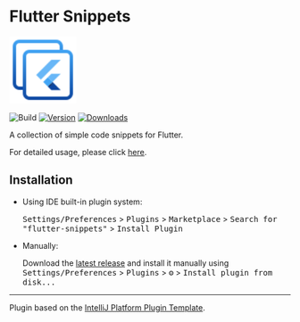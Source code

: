 # Flutter Snippets

<img src="src/main/resources/META-INF/pluginIcon.svg" alt="icon" width="120">

![Build](https://github.com/blendthink/flutter-snippets/workflows/Build/badge.svg)
[![Version](https://img.shields.io/jetbrains/plugin/v/18867.svg)](https://plugins.jetbrains.com/plugin/18867)
[![Downloads](https://img.shields.io/jetbrains/plugin/d/18867.svg)](https://plugins.jetbrains.com/plugin/18867)

<!-- Plugin description -->
A collection of simple code snippets for Flutter.

For detailed usage, please click [here](https://github.com/blendthink/flutter-snippets/blob/main/docs/DESCRIPTION.md).
<!-- Plugin description end -->

## Installation

- Using IDE built-in plugin system:
  
  <kbd>Settings/Preferences</kbd> > <kbd>Plugins</kbd> > <kbd>Marketplace</kbd> > <kbd>Search for "flutter-snippets"</kbd> >
  <kbd>Install Plugin</kbd>
  
- Manually:

  Download the [latest release](https://github.com/blendthink/flutter-snippets/releases/latest) and install it manually using
  <kbd>Settings/Preferences</kbd> > <kbd>Plugins</kbd> > <kbd>⚙️</kbd> > <kbd>Install plugin from disk...</kbd>


---
Plugin based on the [IntelliJ Platform Plugin Template][template].

[template]: https://github.com/JetBrains/intellij-platform-plugin-template
